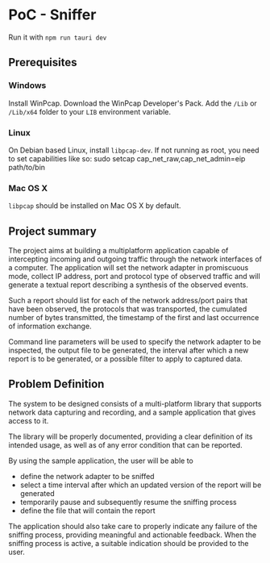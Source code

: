 # PoC - Sniffer
Run it with `npm run tauri dev`

## Prerequisites

### Windows
Install WinPcap.
Download the WinPcap Developer's Pack. Add the `/Lib` or `/Lib/x64` folder to your `LIB` environment variable.

### Linux
On Debian based Linux, install `libpcap-dev`. If not running as root, you need to set capabilities like so: sudo setcap cap_net_raw,cap_net_admin=eip path/to/bin

### Mac OS X
`libpcap` should be installed on Mac OS X by default.



## Project summary
The project aims at building a multiplatform application capable of intercepting incoming
and outgoing traffic through the network interfaces of a computer. The application will set
the network adapter in promiscuous mode, collect IP address, port and protocol type of
observed traffic and will generate a textual report describing a synthesis of the observed
events.

Such a report should list for each of the network address/port pairs that have been
observed, the protocols that was transported, the cumulated number of bytes transmitted,
the timestamp of the first and last occurrence of information exchange.

Command line parameters will be used to specify the network adapter to be inspected, the
output file to be generated, the interval after which a new report is to be generated, or a
possible filter to apply to captured data.

## Problem Definition
The system to be designed consists of a multi-platform library that supports network data
capturing and recording, and a sample application that gives access to it.

The library will be properly documented, providing a clear definition of its intended usage,
as well as of any error condition that can be reported.

By using the sample application, the user will be able to
- define the network adapter to be sniffed
- select a time interval after which an updated version of the report will be generated
- temporarily pause and subsequently resume the sniffing process
- define the file that will contain the report

The application should also take care to properly indicate any failure of the sniffing
process, providing meaningful and actionable feedback.
When the sniffing process is active, a suitable indication should be provided to the user.